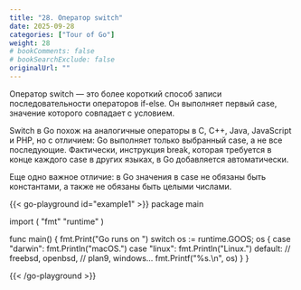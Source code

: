 ```yaml
---
title: "28. Оператор switch"
date: 2025-09-28
categories: ["Tour of Go"]
weight: 28
# bookComments: false
# bookSearchExclude: false
originalUrl: ""
---
```

Оператор switch — это более короткий способ записи последовательности операторов if-else. Он выполняет первый case, значение которого совпадает с условием.

Switch в Go похож на аналогичные операторы в C, C++, Java, JavaScript и PHP, но с отличием: Go выполняет только выбранный case, а не все последующие. Фактически, инструкция break, которая требуется в конце каждого case в других языках, в Go добавляется автоматически. 

Еще одно важное отличие: в Go значения в case не обязаны быть константами, а также не обязаны быть целыми числами.

{{< go-playground id="example1" >}}
package main

import (
    "fmt"
    "runtime"
)

func main() {
    fmt.Print("Go runs on ")
    switch os := runtime.GOOS; os {
    case "darwin":
        fmt.Println("macOS.")
    case "linux":
        fmt.Println("Linux.")
    default:
        // freebsd, openbsd,
        // plan9, windows...
        fmt.Printf("%s.\n", os)
    }
}


{{< /go-playground >}} 